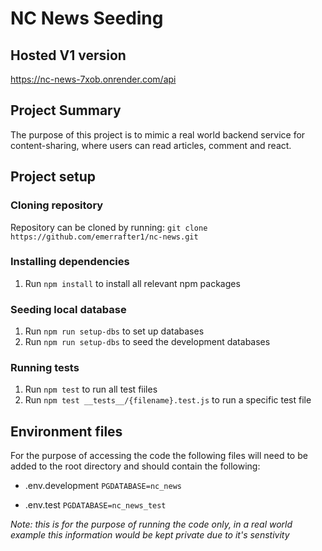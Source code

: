 # NC News Seeding

## Hosted V1 version
https://nc-news-7xob.onrender.com/api

## Project Summary

The purpose of this project is to mimic a real world backend service for content-sharing, where users can read articles, comment and react.

## Project setup

### Cloning repository

Repository can be cloned by running: `git clone https://github.com/emerrafter1/nc-news.git`

### Installing dependencies

1. Run `npm install` to install all relevant npm packages

### Seeding local database

1. Run `npm run setup-dbs` to set up databases
2. Run `npm run setup-dbs` to seed the development databases

### Running tests

1. Run `npm test` to run all test fiiles
2. Run `npm test __tests__/{filename}.test.js` to run a specific test file


## Environment files

 For the purpose of accessing the code the following files will need to be added to the root directory and should contain the following: 

- .env.development
    `PGDATABASE=nc_news`

- .env.test
    `PGDATABASE=nc_news_test`


*Note: this is for the purpose of running the code only, in a real world example this information would be kept private due to it's senstivity*



